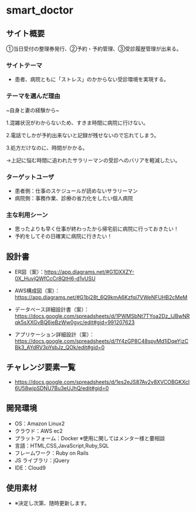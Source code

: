 # smart_doctor

## サイト概要

<p>①当日受付の整理券発行、②予約・予約管理、③受診履歴管理が出来る。</p>

### サイトテーマ

- 患者、病院ともに「ストレス」のかからない受診環境を実現する。

### テーマを選んだ理由

<p>~自身と妻の経験から~</p>

1.混雑状況がわからないため、すきま時間に病院に行けない。

2.電話でしかが予約出来ないと記録が残せないので忘れてしまう。

3.処方だけなのに、時間がかかる。

<p>→上記に悩む時間に追われたサラリーマンの受診へのバリアを軽減したい。</p>

### ターゲットユーザ

- 患者側：仕事のスケジュールが読めないサラリーマン
- 病院側：事務作業、診療の省力化をしたい個人病院

### 主な利用シーン

- 思ったよりも早く仕事が終わったから帰宅前に病院に行っておきたい！
- 予約をしてその日確実に病院に行きたい！

## 設計書

- ER図（案）：https://app.diagrams.net/#G1DXXZY-0X_HuvjQWfCcCr8QtH6-d1vUSU

- AWS構成図（案）：https://app.diagrams.net/#G1bj28t_6Q9kmA6Kzfqi7VWeNFUHB2cMeM

- データベース詳細設計書（案）：https://docs.google.com/spreadsheets/d/1PWMSbNt7TYoa2Dz_IJBwNRqk5sXXGvBQ6ieBzWw0gyc/edit#gid=991207623

- アプリケーション詳細設計（案）：https://docs.google.com/spreadsheets/d/1Y4zGP8C48spyMd1iDqeYjzCBk3_AYdRV3pYsbJz_QOk/edit#gid=0

## チャレンジ要素一覧

- https://docs.google.com/spreadsheets/d/1es2eJS87Av2v8XVCOBGKXcI6U58wjpSDNU7Bu3eUJhQ/edit#gid=0

## 開発環境

- OS：Amazon Linux2
- クラウド：AWS ec2
- プラットフォーム：Docker ※使用に関してはメンター様と要相談
- 言語：HTML,CSS,JavaScript,Ruby,SQL
- フレームワーク：Ruby on Rails
- JS ライブラリ：jQuery
- IDE：Cloud9

## 使用素材

- ※決定し次第、随時更新します。
